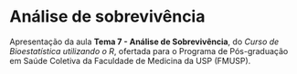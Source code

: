 # Análise de sobrevivência

Apresentação da aula **Tema 7 - Análise de Sobrevivência**, do _Curso de Bioestatística utilizando o R_, ofertada para o Programa de Pós-graduação em Saúde Coletiva da Faculdade de Medicina da USP (FMUSP).
